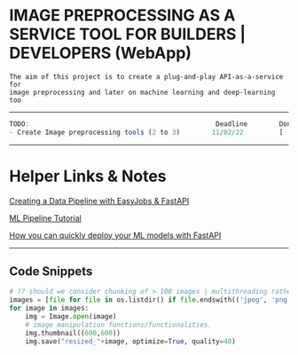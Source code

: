 # IMAGE PREPROCESSING AS A SERVICE TOOL FOR BUILDERS | DEVELOPERS (WebApp)

```text
The aim of this project is to create a plug-and-play API-as-a-service for 
image preprocessing and later on machine learning and deep-learning too
```

---

```R
TODO:                                               Deadline        Done? 
- Create Image preprocessing tools (2 to 3)        11/02/22         [  ]         

```

---

<h1> Helper Links & Notes </h1>

[Creating a Data Pipeline with EasyJobs & FastAPI](https://medium.com/analytics-vidhya/creating-a-data-pipeline-with-easyjobs-fastapi-4e302556f05d#:~:text=Creating%20a%20Data%20Pipeline%20with%20EasyJobs%20%26%20FastAPI,...%207%20Task%20Flow%20...%208%20Conclusion%20)

[ML Pipeline Tutorial](https://www.youtube.com/watch?v=CApCQKuWqBM&ab_channel=CodingEntrepreneurs)

[How you can quickly deploy your ML models with FastAPI](https://towardsdatascience.com/how-you-can-quickly-deploy-your-ml-models-with-fastapi-9428085a87bf)

--- 

<h2> Code Snippets </h2>

```python
# ?? should we consider chunking of > 100 images | multithreading rather than a loop. ??
images = [file for file in os.listdir() if file.endswith(('jpeg', 'png', 'jpg'))]
for image in images:
    img = Image.open(image)
    # image manipulation functions/functionalities.
    img.thumbnail((600,600))
    img.save("resized_"+image, optimize=True, quality=40)
```